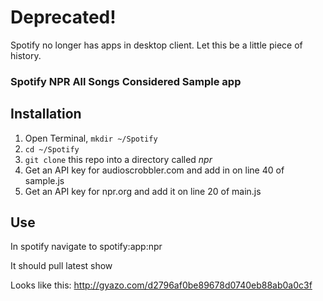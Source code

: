 # Deprecated!

Spotify no longer has apps in desktop client. Let this be a little piece of history.

### Spotify NPR All Songs Considered Sample app

## Installation
1. Open Terminal, `mkdir ~/Spotify`
2. `cd ~/Spotify`
3. `git clone` this repo into a directory called *npr*
4. Get an API key for audioscrobbler.com and add in on line 40 of sample.js
5. Get an API key for npr.org and add it on line 20 of main.js

## Use
In spotify navigate to spotify:app:npr

It should pull latest show

Looks like this:
http://gyazo.com/d2796af0be89678d0740eb88ab0a0c3f
